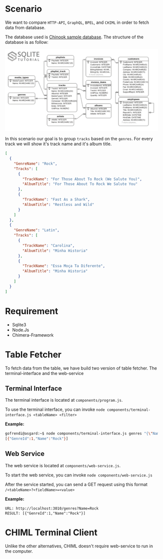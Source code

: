 # Scenario

We want to compare `HTTP-API`, `GraphQL`, `BPEL`, and `CHIML` in order to fetch data from database.

The database used is [Chinook sample database](http://www.sqlitetutorial.net/sqlite-sample-database/). The structure of the database is as follow:

![Database Diagram](components/sqlite-sample-database-diagram.png)

In this scenario our goal is to group `tracks` based on the `genres`. For every track we will show it's track name and it's album title.

```json
[
  {
    "GenreName": "Rock",
    "Tracks": [
      {
        "TrackName": "For Those About To Rock (We Salute You)",
        "AlbumTitle": "For Those About To Rock We Salute You"
      },
      {
        "TrackName": "Fast As a Shark",
        "AlbumTitle": "Restless and Wild"
      }
    ]
  },
  {
    "GenreName": "Latin",
    "Tracks": [
      {
        "TrackName": "Carolina",
        "AlbumTitle": "Minha Historia"
      },
      {
        "TrackName": "Essa Moça Ta Diferente",
        "AlbumTitle": "Minha Historia"
      }
    ]
  }
]
```
# Requirement

* Sqlite3
* Node.Js
* Chimera-Framework

# Table Fetcher

To fetch data from the table, we have build two version of table fetcher. The terminal-interface and the web-service

## Terminal Interface

The terminal interface is located at `components/program.js`.

To use the terminal interface, you can invoke `node components/terminal-interface.js <tableName> <filter>`

__Example:__

```bash
gofrendi@asgard:~$ node components/terminal-interface.js genres "{\"Name\":\"Rock\"}"
[{"GenreId":1,"Name":"Rock"}]
```

## Web Service

The web service is located at `components/web-service.js`.

To start the web service, you can invoke `node components/web-service.js` 

After the service started, you can send a GET request using this format `/<tableName>?<fieldName>=<value>`

__Example:__

```
URL: http://localhost:3010/genres?Name=Rock
RESULT: [{"GenreId":1,"Name":"Rock"}]
```

# CHIML Terminal Client

Unlike the other alternatives, CHIML doesn't require web-service to run in the computer.
